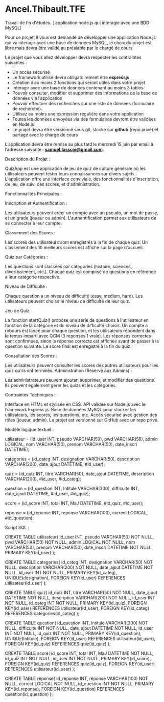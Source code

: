 # Ancel.Thibault.TFE
Travail de fin d'études. ( application node.js qui interagie avec une BDD MySQL)

Pour ce projet, il vous est demandé de développer une application Node.js qui va interagir avec une base de données MySQL, le choix du projet est libre mais devra être validé au préalable par le chargé de cours.

Le projet que vous allez développer devra respecter les contraintes suivantes :

- Un accès sécurisé
- Le framework utilisé devra obligatoirement être **expressjs**
- Création d’au moins 2 fonctions qui seront utiles dans votre projet
- Interagir avec une base de données contenant au moins 3 tables
- Pouvoir consulter, modifier et supprimer des informations de la base de données via l’application
- Pouvoir effectuer des recherches sur une liste de données (formulaire de recherche).
- Utilisez au moins une expression régulière dans votre application
- Toutes les données envoyées via des formulaires devront être validées en Node.js
- Le projet devra être versionné sous git, stocké sur **github** (repo privé) et partagé avec le chargé de cours

L’application devra être remise au plus tard le mercredi 15 juin par email à l’adresse suivante : **samuel.lassoie@gmail.com**.

Description du Projet :

QuizApp est une application de jeu de quiz de culture générale où les utilisateurs peuvent tester leurs connaissances sur divers sujets. L'application offre une interface conviviale, des fonctionnalités d'inscription, de jeu, de suivi des scores, et d'administration.

Fonctionnalités Principales :

Inscription et Authentification :

Les utilisateurs peuvent créer un compte avec un pseudo, un mot de passe, et un grade (joueur ou admin).
L'authentification permet aux utilisateurs de se connecter à leur compte.

Classement des Scores :

Les scores des utilisateurs sont enregistrés à la fin de chaque quiz.
Un classement des 10 meilleurs scores est affiché sur la page d'accueil.

Quiz par Catégories :

Les questions sont classées par catégories (histoire, sciences, divertissement, etc.).
Chaque quiz est composé de questions en référence à leur catégorie respective.

Niveau de Difficulté :

Chaque question a un niveau de difficulté (easy, medium, hard).
Les utilisateurs peuvent choisir le niveau de difficulté de leur quiz.

Jeu de Quiz :

La fonction startQuiz() propose une série de questions à l'utilisateur en fonction de la catégorie et du niveau de difficulté choisis.
Un compte à rebours est lancé pour chaque question, et les utilisateurs répondent dans le temps imparti avec QCM (3 reponses 1 vraie).
Les réponses correctes sont confirmées, sinon la réponse correcte est affichée avant de passer à la question suivante.
Le score final est enregistré à la fin du quiz.

Consultation des Scores :

Les utilisateurs peuvent consulter les scores des autres utilisateurs pour les quiz qu'ils ont terminés.
Administration (Réservé aux Admins) :

Les administrateurs peuvent ajouter, supprimer, et modifier des questions.
Ils peuvent également gérer les quizs et les catégories.

Contraintes Techniques :

Interface en HTML et stylisée en CSS.
API validée sur Node.js avec le framework Express.js.
Base de données MySQL pour stocker les utilisateurs, les scores, les questions, etc.
Accès sécurisé avec gestion des rôles (joueur, admin).
Le projet est versionné sur GitHub avec un repo privé.

Modèle logique textuel :

utilisateur = (id_user INT, pseudo VARCHAR(50), pwd VARCHAR(50), admin LOGICAL, nom VARCHAR(50), prenom VARCHAR(50), date_inscri DATETIME);

categories = (id_categ INT, designation VARCHAR(50), description VARCHAR(200), date_ajout DATETIME, #id_user);

quiz = (id_quiz INT, titre VARCHAR(50), date_ajout DATETIME, description VARCHAR(200), #id_user, #id_categ);

question = (id_question INT, Intitule VARCHAR(300), difficulte INT, date_ajout DATETIME, #id_user, #id_quiz);

score = (id_score INT, total INT, MaJ DATETIME, #id_quiz, #id_user);

reponse = (id_reponse INT, reponse VARCHAR(100), correct LOGICAL, #id_question);


Script SQL :

CREATE TABLE utilisateur(
   id_user INT,
   pseudo VARCHAR(50) NOT NULL,
   pwd VARCHAR(50) NOT NULL,
   admin LOGICAL NOT NULL,
   nom VARCHAR(50),
   prenom VARCHAR(50),
   date_inscri DATETIME NOT NULL,
   PRIMARY KEY(id_user)
);

CREATE TABLE categories(
   id_categ INT,
   designation VARCHAR(50) NOT NULL,
   description VARCHAR(200) NOT NULL,
   date_ajout DATETIME NOT NULL,
   id_user INT NOT NULL,
   PRIMARY KEY(id_categ),
   UNIQUE(designation),
   FOREIGN KEY(id_user) REFERENCES utilisateur(id_user)
);

CREATE TABLE quiz(
   id_quiz INT,
   titre VARCHAR(50) NOT NULL,
   date_ajout DATETIME NOT NULL,
   description VARCHAR(200) NOT NULL,
   id_user INT NOT NULL,
   id_categ INT NOT NULL,
   PRIMARY KEY(id_quiz),
   FOREIGN KEY(id_user) REFERENCES utilisateur(id_user),
   FOREIGN KEY(id_categ) REFERENCES categories(id_categ)
);

CREATE TABLE question(
   id_question INT,
   Intitule VARCHAR(300) NOT NULL,
   difficulte INT NOT NULL,
   date_ajout DATETIME NOT NULL,
   id_user INT NOT NULL,
   id_quiz INT NOT NULL,
   PRIMARY KEY(id_question),
   UNIQUE(Intitule),
   FOREIGN KEY(id_user) REFERENCES utilisateur(id_user),
   FOREIGN KEY(id_quiz) REFERENCES quiz(id_quiz)
);

CREATE TABLE score(
   id_score INT,
   total INT,
   MaJ DATETIME NOT NULL,
   id_quiz INT NOT NULL,
   id_user INT NOT NULL,
   PRIMARY KEY(id_score),
   FOREIGN KEY(id_quiz) REFERENCES quiz(id_quiz),
   FOREIGN KEY(id_user) REFERENCES utilisateur(id_user)
);

CREATE TABLE reponse(
   id_reponse INT,
   reponse VARCHAR(100) NOT NULL,
   correct LOGICAL NOT NULL,
   id_question INT NOT NULL,
   PRIMARY KEY(id_reponse),
   FOREIGN KEY(id_question) REFERENCES question(id_question)
);


